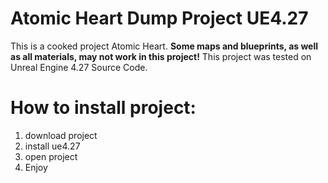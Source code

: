 # Atomic Heart Dump Project UE4.27
This is a cooked project Atomic Heart.
**Some maps and blueprints, as well as all materials, may not work in this project!**
This project was tested on Unreal Engine 4.27 Source Code.
# How to install project:
1. download project
2. install ue4.27
3. open project
4. Enjoy
